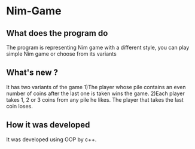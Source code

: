 # Nim-Game

## What does the program do
The program is representing Nim game with a different style, you can play simple Nim game or choose from its variants

## What's new ?
It has two variants of the game 
1)The player whose pile contains an even number of coins after the last one is taken wins the game.
2)Each player takes 1, 2 or 3 coins from any pile he likes. The player that takes the last coin loses. 

## How it was developed 
It was developed using OOP by c++.
